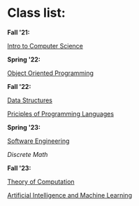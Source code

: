# Class list:
**Fall '21:**

[Intro to Computer Science](https://www.billmongan.com/Ursinus-CS173-Fall2021/#mainbody)

**Spring '22:**

[Object Oriented Programming](https://ursinus-cs174-s2022.github.io/CoursePage/)

**Fall '22:**

[Data Structures](https://ursinus-cs371-s2022.github.io/CoursePage/)

[Priciples of Programming Languages](https://www.billmongan.com/Ursinus-CS374-Fall2022)

**Spring '23:**

[Software Engineering](https://www.billmongan.com/Ursinus-CS375-Spring2023)

*Discrete Math*

**Fall '23:**

[Theory of Computation](https://ursinus-cs373-f2023.github.io/CoursePage/)

[Artificial Intelligence and Machine Learning](https://ursinus-cs477-f2023.github.io/CoursePage/)
